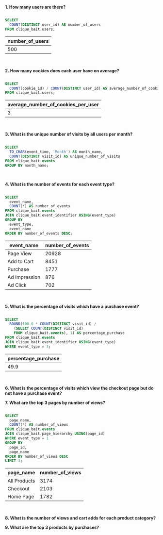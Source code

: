 **1. How many users are there?**

````sql

SELECT 
  COUNT(DISTINCT user_id) AS number_of_users
FROM clique_bait.users; 

````

| number_of_users |
| --------------- |
| 500             |

<br/>

**2. How many cookies does each user have on average?**

````sql

SELECT 
  COUNT(cookie_id) / COUNT(DISTINCT user_id) AS average_number_of_cookies_per_user
FROM clique_bait.users; 

````

| average_number_of_cookies_per_user |
| ---------------------------------- |
| 3                                  |

<br/>

**3. What is the unique number of visits by all users per month?**

````sql

SELECT 
  TO_CHAR(event_time, 'Month') AS month_name,
  COUNT(DISTINCT visit_id) AS unique_number_of_visits
FROM clique_bait.events 
GROUP BY month_name;

````

<br/>

**4. What is the number of events for each event type?**

````sql

SELECT 
  event_name,
  COUNT(*) AS number_of_events 
FROM clique_bait.events 
JOIN clique_bait.event_identifier USING(event_type)
GROUP BY
  event_type,
  event_name
ORDER BY number_of_events DESC;

````

| event_name    | number_of_events |
| ------------- | ---------------- |
| Page View     | 20928            |
| Add to Cart   | 8451             |
| Purchase      | 1777             |
| Ad Impression | 876              |
| Ad Click      | 702              |

<br/>

**5. What is the percentage of visits which have a purchase event?**

````sql

SELECT
  ROUND(100.0 * COUNT(DISTINCT visit_id) / 
    (SELECT COUNT(DISTINCT visit_id) 
    FROM clique_bait.events), 1) AS percentage_purchase
FROM clique_bait.events
JOIN clique_bait.event_identifier USING(event_type)
WHERE event_type = 3;

````

| percentage_purchase |
| ------------------- |
| 49.9                |

<br/>

**6. What is the percentage of visits which view the checkout page but do not have a purchase event?**

**7. What are the top 3 pages by number of views?**

````sql

SELECT
  page_name,
  COUNT(*) AS number_of_views
FROM clique_bait.events  
JOIN clique_bait.page_hierarchy USING(page_id)
WHERE event_type = 1
GROUP BY
  page_id,
  page_name
ORDER BY number_of_views DESC
LIMIT 3;

````

| page_name    | number_of_views |
| ------------ | --------------- |
| All Products | 3174            |
| Checkout     | 2103            |
| Home Page    | 1782            |

<br/>

**8. What is the number of views and cart adds for each product category?**

**9. What are the top 3 products by purchases?**
